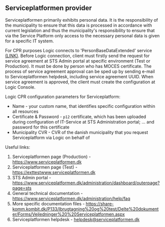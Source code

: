 ## Serviceplatformen provider
Serviceplatformen primarily exhibits personal data. It is the responsibility of the municipality to ensure that this data is processed in accordance with 
current legislation and thus the municipality's responsibility to ensure that via the Service Platform only access to the necessary personal data is given 
for a specific IT system.

For CPR purposes Logic connects to 'PersonBaseDataExtended' service [(LINK)](https://www.serviceplatformen.dk/administration/serviceOverview/show?uuid=e6be2436-bf35-4df2-83fe-925142825dc2). 
Before Logic connection, client must firstly send the request for service agreement at STS Admin portal at specific environment (Test or Production). 
It must be done by person who has MOCES certificate. The process of service agreement approval can be sped up by sending e-mail to Serviceplatformen helpdesk, including service agreement UUID. When service agreement is approved, the client must create the configuration at Logic Console.

Logic CPR configuration parameters for Serviceplatform:
- Name - your custom name, that identifies specific configuration within all resources
- Certificate & Password - `p12` certificate, which has been uploaded during configuration of IT-Service at STS Administration portal; 
... and password for this certificate
- Municipality CVR - CVR of the danish municipality that you request Serviceplatform via Logic on behalf of

Useful links:
1. Serviceplatformen page (Production) - https://www.serviceplatformen.dk
2. Serviceplatformen page (Test) - https://exttestwww.serviceplatformen.dk
2. STS Admin portal - https://www.serviceplatformen.dk/administration/dashboard/outerpage?page=sts
3. General technical documentation - https://www.serviceplatformen.dk/administration/help/faq
4. More specific documentation files - https://share-komm.kombit.dk/P133/Ibrugtagning%20og%20test/Delte%20dokumenter/Forms/Vejledninger%20%20Serviceplatformen.aspx
5. Serviceplatformen helpdesk - helpdesk@serviceplatformen.dk